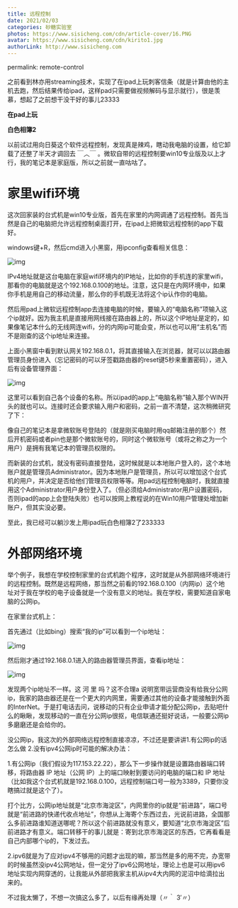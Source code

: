 ```yaml
---
title: 远程控制
date: 2021/02/03
categories: 砂糖实验室
photos: https://www.sisicheng.com/cdn/article-cover/16.PNG
avatar: https://www.sisicheng.com/cdn/kirito1.jpg
authorLink: http://www.sisicheng.com
---
```


permalink: remote-control

之前看到林亦用streaming技术，实现了在ipad上玩刺客信条（就是计算由他的主机去跑，然后结果传给ipad，这样pad只需要做视频解码与显示就行），很是羡慕，想起了之前想干没干好的事儿23333

**在pad上玩**

**白色相簿2**

以前试过用向日葵这个软件远程控制，发现真是辣鸡，瞎动我电脑的设置，给它卸载了还整了半天才调回去 ￣︿￣ 。微软自带的远程控制要win10专业版及以上才行，我的笔记本是家庭版，所以之前就一直咕咕了。

# 家里wifi环境

这次回家装的台式机是win10专业版，首先在家里的内网调通了远程控制。首先当然是自己的电脑把允许远程控制桌面打开，在ipad上把微软远程控制的app下载好。

windows键+R，然后cmd进入小黑窗，用ipconfig查看相关信息：

![img](image6.png)

IPv4地址就是这台电脑在家庭wifi环境内的IP地址，比如你的手机连的家里wifi，那看你的电脑就是这个192.168.0.100的地址。注意，这只是在内网环境中，如果你手机是用自己的移动流量，那么你的手机既无法将这个ip认作你的电脑。

然后用pad上微软远程控制app去连接电脑的时候，要输入的“电脑名称”项输入这个ip就好。因为我主机是直接用网线接在路由器上的，所以这个IP地址是定的，如果像笔记本什么的无线网连wifi，分的内网ip可能会变，所以也可以用“主机名”而不是刚查的这个ip地址来连接。

上面小黑窗中看到默认网关192.168.0.1，将其直接输入在浏览器，就可以以路由器管理员身份进入（忘记密码的可以牙签戳路由器的reset键5秒来重置密码），进入后有设备管理界面：

![img](image-1-1024x576.png)

这里可以看到自己各个设备的名称。所以ipad的app上“电脑名称”输入那个WIN开头的就也可以。连接时还会要求输入用户和密码，之前一直不清楚，这次稍微研究了下：

像自己的笔记本是拿微软账号登陆的（就是刚买电脑时用qq邮箱注册的那个）然后开机密码或者pin也是那个微软账号的，同时这个微软账号（或将之称之为一个用户）是拥有我笔记本的管理员权限的。

而新装的台式机，就没有密码直接登陆，这时候就是以本地账户登入的，这个本地账户就是管理员Administrator。因为本地账户是管理员，所以可以增加这个台式机的用户，并决定是否给他们管理员权限等等。用pad远程控制电脑时，我就直接用这个Administrator用户身份登入了。（但必须给Administrator用户设置密码，否则ipad的app上会登陆失败）也可以按网上教程说的在Win10用户管理处增加新账户，但其实没必要。

至此，我已经可以躺沙发上用ipad玩白色相簿2了233333

# 外部网络环境

举个例子，我想在学校控制家里的台式机跑个程序，这时就是从外部网络环境进行的远程控制。既然是远程网络，那当然之前看的192.168.0.100（内网ip）这个地址对于我在学校的电子设备就是一个没有意义的地址。我在学校，需要知道自家电脑的公网ip。

在家里台式机上：

首先通过（比如bing）搜索“我的ip”可以看到一个ip地址：

![img](image-2-1024x576.png)

然后刚才通过192.168.0.1进入的路由器管理员界面，查看ip地址：

![img](image-3-1024x576.png)

发现两个ip地址不一样。这 河 里 吗？这不合理a   说明宽带运营商没有给我分公网ip，我家的路由器还是在一个更大的内网里，需要通过其他的设备才能接触到外面的InterNet。于是打电话去问，说移动的只有企业申请才能分配公网ip，去贴吧什么的瞅瞅，发现移动的一直在分公网ip很抠，电信联通还挺好说话，一般要公网ip多磨磨还是会给你的。

没公网ip，我这次的外部网络远程控制直接凉凉，不过还是要讲讲1.有公网ip的话怎么做 2.没有ipv4公网ip时可能的解决办法：

1.有公网ip（我们假设为117.153.22.22），那么下一步操作就是设置路由器端口转移，将路由器 IP 地址（公网 IP）上的端口映射到要访问的电脑的端口和 IP 地址（比如我这个台式机就是192.168.0.100，远程控制端口号一般为3389，只要你没瞎搞过就是这个了）。

打个比方，公网ip地址就是“北京市海淀区”，内网里你的ip就是“前进路”，端口号就是“前进路的快递代收点地址”，你想从上海寄个东西过去，光说前进路，全国那么多前进路谁知道送哪呢？所以这个前进路就没有意义，要知道“北京市海淀区”后前进路才有意义。端口转移干的事儿就是：寄到北京市海淀区的东西，它再看看是自己内部哪个ip的，下发过去。

2.ipv6就是为了应对ipv4不够用的问题才出现的嘛，那当然是多的用不完，办宽带的时候虽然没ipv4公网地址，但一定分了ipv6公网地址，理论上也是可以用ipv6地址实现内网穿透的，让我能从外部把我家主机从ipv4大内网的泥沼中给滴拉出来的。

不过我太懒了，不想一次搞这么多了，以后有缘再处理（〃｀ 3′〃）

